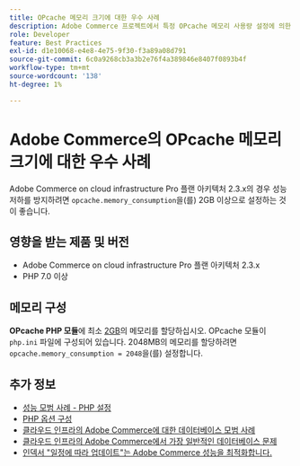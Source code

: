 ```yaml
---
title: OPcache 메모리 크기에 대한 우수 사례
description: Adobe Commerce 프로젝트에서 특정 OPcache 메모리 사용량 설정에 의한 성능 저하를 방지하는 방법을 설명합니다.
role: Developer
feature: Best Practices
exl-id: d1e10068-e4e8-4e75-9f30-f3a89a08d791
source-git-commit: 6c0a9268cb3a3b2e76f4a389846e8407f0893b4f
workflow-type: tm+mt
source-wordcount: '138'
ht-degree: 1%

---
```


# Adobe Commerce의 OPcache 메모리 크기에 대한 우수 사례

Adobe Commerce on cloud infrastructure Pro 플랜 아키텍처 2.3.x의 경우 성능 저하를 방지하려면 `opcache.memory_consumption`을(를) 2GB 이상으로 설정하는 것이 좋습니다.

## 영향을 받는 제품 및 버전

* Adobe Commerce on cloud infrastructure Pro 플랜 아키텍처 2.3.x
* PHP 7.0 이상

## 메모리 구성

**OPcache PHP 모듈**&#x200B;에 최소 [2GB](https://www.php.net/manual/en/book.opcache.php)의 메모리를 할당하십시오. OPcache 모듈이 `php.ini` 파일에 구성되어 있습니다. 2048MB의 메모리를 할당하려면 `opcache.memory_consumption = 2048`을(를) 설정합니다.

## 추가 정보

* [성능 모범 사례 - PHP 설정](../../../performance/software.md#php-settings)
* [PHP 옵션 구성](https://experienceleague.adobe.com/ko/docs/commerce-cloud-service/user-guide/configure/app/configure-app-yaml)
* [클라우드 인프라의 Adobe Commerce에 대한 데이터베이스 모범 사례](database-on-cloud.md)
* [클라우드 인프라의 Adobe Commerce에서 가장 일반적인 데이터베이스 문제](../maintenance/resolve-database-performance-issues.md)
* [인덱서 &quot;일정에 따라 업데이트&quot;는 Adobe Commerce 성능을 최적화합니다.](../maintenance/indexer-configuration.md)
